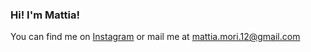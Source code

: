 ### Hi! I'm Mattia!

<!-- Actual text -->
You can find me on [Instagram][1] or mail me at [mattia.mori.12@gmail.com](mailto:mattia.mori.12@gmai.com)

<!-- Links to my social media accounts -->

[1]: https://www.instagram.com/mattiamori__/
